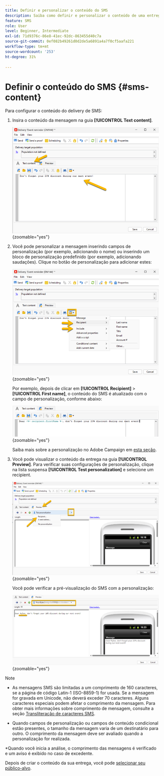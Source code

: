 ```yaml
---
title: Definir e personalizar o conteúdo do SMS
description: Saiba como definir e personalizar o conteúdo de uma entrega de SMS
feature: SMS
role: User
level: Beginner, Intermediate
exl-id: 71d9376c-86e8-41ec-92dc-863455d40c7a
source-git-commit: 0ef082b49261d0d2de5a6891a4a7f0cf5aafa221
workflow-type: tm+mt
source-wordcount: '253'
ht-degree: 31%

---
```


# Definir o conteúdo do SMS {#sms-content}

Para configurar o conteúdo do delivery de SMS:

1. Insira o conteúdo da mensagem na guia **[!UICONTROL Text content]**.

   ![](assets/sms_content.png){zoomable="yes"}

1. Você pode personalizar a mensagem inserindo campos de personalização (por exemplo, adicionando o nome) ou inserindo um bloco de personalização predefinido (por exemplo, adicionando saudações). Clique no botão de personalização para adicionar estes:

   ![](assets/sms_perso.png){zoomable="yes"}

   Por exemplo, depois de clicar em **[!UICONTROL Recipient]** > **[!UICONTROL First name]**, o conteúdo do SMS é atualizado com o campo de personalização, conforme abaixo:

   ![](assets/sms_perso_recipient.png){zoomable="yes"}

   Saiba mais sobre a personalização no Adobe Campaign em [esta seção](../personalize.md).

1. Você pode visualizar o conteúdo da entrega na guia **[!UICONTROL Preview]**. Para verificar suas configurações de personalização, clique na lista suspensa **[!UICONTROL Test personalization]** e selecione um recipient.

   ![](assets/sms_preview.png){zoomable="yes"}

   Você pode verificar a pré-visualização do SMS com a personalização:

   ![](assets/sms_preview_phone.png){zoomable="yes"}

>[!NOTE]
>
>* As mensagens SMS são limitadas a um comprimento de 160 caracteres, se a página de código Latin-1 (ISO-8859-1) for usada. Se a mensagem for gravada em Unicode, não deverá exceder 70 caracteres. Alguns caracteres especiais podem afetar o comprimento da mensagem. Para obter mais informações sobre comprimento de mensagem, consulte a seção [Transliteração de caracteres SMS](smpp-external-account.md#smpp-channel-settings).
>
>* Quando campos de personalização ou campos de conteúdo condicional estão presentes, o tamanho da mensagem varia de um destinatário para outro. O comprimento da mensagem deve ser avaliado quando a personalização for realizada.
>
>*Quando você inicia a análise, o comprimento das mensagens é verificado e um aviso é exibido no caso de excedente.

Depois de criar o conteúdo da sua entrega, você pode [selecionar seu público-alvo](sms-audience.md).

